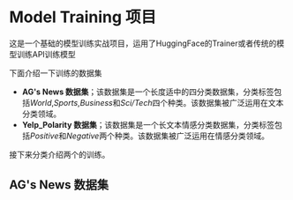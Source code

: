 # Model Training 项目
这是一个基础的模型训练实战项目，运用了HuggingFace的Trainer或者传统的模型训练API训练模型

下面介绍一下训练的数据集
* **AG's News 数据集**；该数据集是一个长度适中的四分类数据集，分类标签包括*World*,*Sports*,*Business*和*Sci/Tech*四个种类。该数据集被广泛运用在文本分类领域。
* **Yelp_Polarity 数据集**；该数据集是一个长文本情感分类数据集，分类标签包括*Positive*和*Negative*两个种类。该数据集被广泛运用在情感分类领域。

接下来分类介绍两个的训练。

## AG's News 数据集
